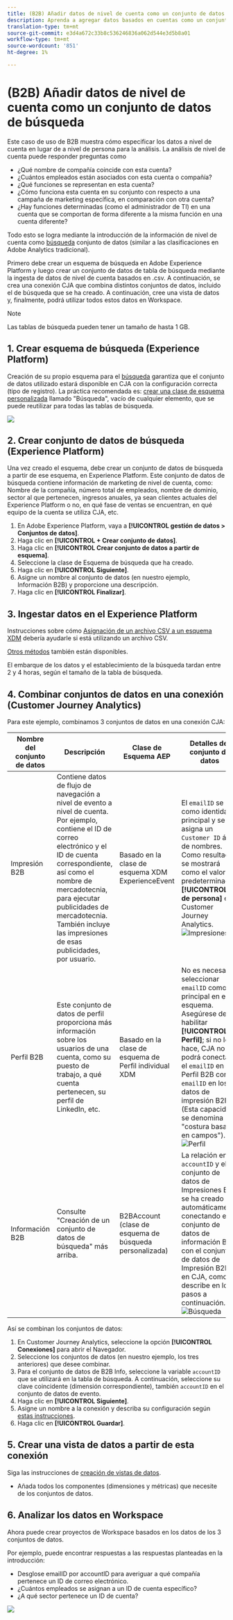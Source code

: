 ```yaml
---
title: (B2B) Añadir datos de nivel de cuenta como un conjunto de datos de búsqueda
description: Aprenda a agregar datos basados en cuentas como un conjunto de datos de búsqueda a CJA
translation-type: tm+mt
source-git-commit: e3d4a672c33b8c536246836a062d544e3d5b8a01
workflow-type: tm+mt
source-wordcount: '851'
ht-degree: 1%

---
```



# (B2B) Añadir datos de nivel de cuenta como un conjunto de datos de búsqueda

Este caso de uso de B2B muestra cómo especificar los datos a nivel de cuenta en lugar de a nivel de persona para la análisis. La análisis de nivel de cuenta puede responder preguntas como

* ¿Qué nombre de compañía coincide con esta cuenta?
* ¿Cuántos empleados están asociados con esta cuenta o compañía?
* ¿Qué funciones se representan en esta cuenta?
* ¿Cómo funciona esta cuenta en su conjunto con respecto a una campaña de marketing específica, en comparación con otra cuenta?
* ¿Hay funciones determinadas (como el administrador de TI) en una cuenta que se comportan de forma diferente a la misma función en una cuenta diferente?

Todo esto se logra mediante la introducción de la información de nivel de cuenta como [búsqueda](/help/getting-started/cja-glossary.md) conjunto de datos (similar a las clasificaciones en Adobe Analytics tradicional).

Primero debe crear un esquema de búsqueda en Adobe Experience Platform y luego crear un conjunto de datos de tabla de búsqueda mediante la ingesta de datos de nivel de cuenta basados en .csv. A continuación, se crea una conexión CJA que combina distintos conjuntos de datos, incluido el de búsqueda que se ha creado. A continuación, cree una vista de datos y, finalmente, podrá utilizar todos estos datos en Workspace.

>[!NOTE]
>
>Las tablas de búsqueda pueden tener un tamaño de hasta 1 GB.

## 1. Crear esquema de búsqueda (Experience Platform)

Creación de su propio esquema para el [búsqueda](/help/getting-started/cja-glossary.md) garantiza que el conjunto de datos utilizado estará disponible en CJA con la configuración correcta (tipo de registro). La práctica recomendada es: [crear una clase de esquema personalizada](https://docs.adobe.com/content/help/en/experience-platform/xdm/tutorials/create-schema-ui.html#create-new-class) llamado &quot;Búsqueda&quot;, vacío de cualquier elemento, que se puede reutilizar para todas las tablas de búsqueda.

![](assets/create-new-class.png)

## 2. Crear conjunto de datos de búsqueda (Experience Platform)

Una vez creado el esquema, debe crear un conjunto de datos de búsqueda a partir de ese esquema, en Experience Platform. Este conjunto de datos de búsqueda contiene información de marketing de nivel de cuenta, como: Nombre de la compañía, número total de empleados, nombre de dominio, sector al que pertenecen, ingresos anuales, ya sean clientes actuales del Experience Platform o no, en qué fase de ventas se encuentran, en qué equipo de la cuenta se utiliza CJA, etc.

1. En Adobe Experience Platform, vaya a **[!UICONTROL gestión de datos > Conjuntos de datos]**.
1. Haga clic en **[!UICONTROL + Crear conjunto de datos]**.
1. Haga clic en **[!UICONTROL Crear conjunto de datos a partir de esquema]**.
1. Seleccione la clase de Esquema de búsqueda que ha creado.
1. Haga clic en **[!UICONTROL Siguiente]**.
1. Asigne un nombre al conjunto de datos (en nuestro ejemplo, Información B2B) y proporcione una descripción.
1. Haga clic en **[!UICONTROL Finalizar]**.

## 3. Ingestar datos en el Experience Platform

Instrucciones sobre cómo [Asignación de un archivo CSV a un esquema XDM](https://docs.adobe.com/content/help/en/experience-platform/ingestion/tutorials/map-a-csv-file.html) debería ayudarle si está utilizando un archivo CSV.

[Otros métodos](https://docs.adobe.com/content/help/en/experience-platform/ingestion/home.html) también están disponibles.

El embarque de los datos y el establecimiento de la búsqueda tardan entre 2 y 4 horas, según el tamaño de la tabla de búsqueda.

## 4. Combinar conjuntos de datos en una conexión (Customer Journey Analytics)

Para este ejemplo, combinamos 3 conjuntos de datos en una conexión CJA:

| Nombre del conjunto de datos | Descripción | Clase de Esquema AEP | Detalles del conjunto de datos |
|---|---|---|---|
| Impresión B2B | Contiene datos de flujo de navegación a nivel de evento a nivel de cuenta. Por ejemplo, contiene el ID de correo electrónico y el ID de cuenta correspondiente, así como el nombre de mercadotecnia, para ejecutar publicidades de mercadotecnia. También incluye las impresiones de esas publicidades, por usuario. | Basado en la clase de esquema XDM ExperienceEvent | El `emailID` se usa como identidad principal y se asigna un `Customer ID` área de nombres. Como resultado, se mostrará como el valor predeterminado **[!UICONTROL ID de persona]** en Customer Journey Analytics. ![Impresiones](assets/impressions-mixins.png) |
| Perfil B2B | Este conjunto de datos de perfil proporciona más información sobre los usuarios de una cuenta, como su puesto de trabajo, a qué cuenta pertenecen, su perfil de LinkedIn, etc. | Basado en la clase de esquema de Perfil individual XDM | No es necesario seleccionar `emailID` como ID principal en este esquema. Asegúrese de habilitar **[!UICONTROL Perfil]**; si no lo hace, CJA no podrá conectar el `emailID` en Perfil B2B con el `emailID` en los datos de impresión B2B. (Esta capacidad se denomina &quot;costura basada en campos&quot;). ![Perfil](assets/profile-mixins.png) |
| Información B2B | Consulte &quot;Creación de un conjunto de datos de búsqueda&quot; más arriba. | B2BAccount (clase de esquema de búsqueda personalizada) | La relación entre `accountID` y el conjunto de datos de Impresiones B2B se ha creado automáticamente conectando el conjunto de datos de información B2B con el conjunto de datos de Impresión B2B en CJA, como se describe en los pasos a continuación. ![Búsqueda](assets/lookup-mixins.png) |

Así se combinan los conjuntos de datos:

1. En Customer Journey Analytics, seleccione la opción **[!UICONTROL Conexiones]** para abrir el Navegador.
1. Seleccione los conjuntos de datos (en nuestro ejemplo, los tres anteriores) que desee combinar.
1. Para el conjunto de datos de B2B Info, seleccione la variable `accountID` que se utilizará en la tabla de búsqueda. A continuación, seleccione su clave coincidente (dimensión correspondiente), también `accountID` en el conjunto de datos de evento.
1. Haga clic en **[!UICONTROL Siguiente]**.
1. Asigne un nombre a la conexión y describa su configuración según [estas instrucciones](/help/connections/create-connection.md).
1. Haga clic en **[!UICONTROL Guardar]**.

## 5. Crear una vista de datos a partir de esta conexión

Siga las instrucciones de [creación de vistas de datos](/help/data-views/create-dataview.md).

* Añada todos los componentes (dimensiones y métricas) que necesite de los conjuntos de datos.

## 6. Analizar los datos en Workspace

Ahora puede crear proyectos de Workspace basados en los datos de los 3 conjuntos de datos.

Por ejemplo, puede encontrar respuestas a las respuestas planteadas en la introducción:

* Desglose emailID por accountID para averiguar a qué compañía pertenece un ID de correo electrónico.
* ¿Cuántos empleados se asignan a un ID de cuenta específico?
* ¿A qué sector pertenece un ID de cuenta?

![](assets/project-lookup.png)
